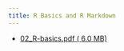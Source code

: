 ```yaml
---
title: R Basics and R Markdown
---
```


- [02_R-basics.pdf ( <i class="far fa-file-pdf"></i> 6.0 MB)](../../files/slides/02_R-basics.pdf)
